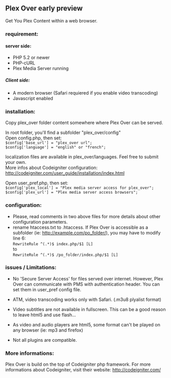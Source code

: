 ## Plex Over early preview
Get You Plex Content within a web browser.

### requirement: 
#### server side:  
- PHP 5.2 or newer
- PHP-cURL
- Plex Media Server running

##### Client side:  
- A modern browser (Safari requiered if you enable video transcoding)
- Javascript enabled

### installation:
Copy plex_over folder content somewhere where Plex Over can be served.  

In root folder, you'll find a subfolder "plex_over/config"  
Open config.php, then set:  
`$config['base_url'] = "plex_over url";`  
`$config['language'] = "english" or "french";`  

localization files are available in plex_over/languages. Feel free to submit your own.  
More infos about Codeigniter configuration: http://codeigniter.com/user_guide/installation/index.html

Open user_pref.php, then set:  
`$config['plex_local'] = "Plex media server access for plex_over";`  
`$config['plex_url'] = "Plex media server access browsers";`

### configuration:
- Please, read comments in two above files for more details about other configuration parameters.
- rename htaccess.txt to .htaccess. If Plex Over is accessible as a subfolder (ie: http://example.com/po_folder/), you may have to modify line 6:  
`RewriteRule ^(.*)$ index.php/$1 [L]`  
to  
`RewriteRule ^(.*)$ /po_folder/index.php/$1 [L]`  

### issues / Limitations:
- No 'Secure Server Access' for files served over internet.
However, Plex Over can communicate with PMS with authentication header. You can set them in user_pref config file.

- ATM, video transcoding works only with Safari. (.m3u8 plyalist format)

- Video subtitles are not available in fullscreen. This can be a good reason to leave html5 and use flash...

- As video and audio players are html5, some format can't be played on any browser (ie: mp3 and firefox)

- Not all plugins are compatible.

### More informations:
Plex Over is build on the top of Codeigniter php framework. For more informations about Codeigniter, visit their website: http://codeigniter.com/